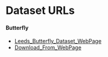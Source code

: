# Dataset URLs

#### Butterfly

- [Leeds_Butterfly_Dataset_WebPage](https://zenodo.org/records/7558895)
- [Download_From_WebPage](https://zenodo.org/records/7558895/files/leedsbutterfly_dataset_v1.0.zip?download=1)

